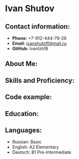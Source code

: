 # **Ivan Shutov**
## Contact information:
* **Phone:** +7-912-444-79-26
* **Email:** ivanshutoff@mail.ru
* **GitHub:** IvanIzh18
## About Me:
## Skills and Proficiency:
## Code example:
## Education: 
## Languages:
+ Russian: Basic
+ English: A2 Elementary
+ Deutsch: B1 Pre-Intermediate